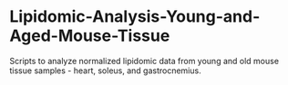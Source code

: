 # Lipidomic-Analysis-Young-and-Aged-Mouse-Tissue

Scripts to analyze normalized lipidomic data from young and old mouse tissue samples - heart, soleus, and gastrocnemius. 
